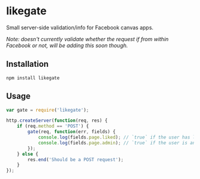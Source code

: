 # likegate

Small server-side validation/info for Facebook canvas apps.

*Note: doesn't currently validate whether the request if from within Facebook or not, will be adding this soon though.*

## Installation

    npm install likegate

## Usage

``` javascript
var gate = require('likegate');

http.createServer(function(req, res) {
	if (req.method == 'POST') {
		gate(req, function(err, fields) {
			console.log(fields.page.liked); // `true` if the user has liked the page
			console.log(fields.page.admin); // `true` if the user is an admin
		});
	} else {
		res.end('Should be a POST request');
	}
});
```
